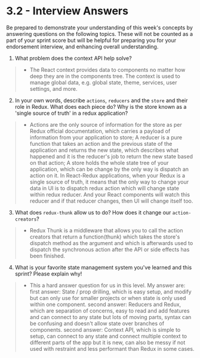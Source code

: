 # 3.2 - Interview Answers
Be prepared to demonstrate your understanding of this week's concepts by answering questions on the following topics. These will not be counted as a part of your sprint score but will be helpful for preparing you for your endorsement interview, and enhancing overall understanding.

1. What problem does the context API help solve?

>-   The React context provides data to components no matter how deep they are in the components tree. The context is used to manage global data, e.g. global state, theme, services, user settings, and more.

2. In your own words, describe `actions`, `reducers` and the `store` and their role in Redux. What does each piece do? Why is the store known as a 'single source of truth' in a redux application?

>-  Actions are the only source of information for the store as per Redux official documentation, which carries a payload of information from your application to store; A reducer is a pure function that takes an action and the previous state of the application and returns the new state, which describes what happened and it is the reducer's job to return the new state based on that action; A store holds the whole state tree of your application, which can be change by the only way is dispatch an action on it. In React-Redux applications, when your Redux is a single source of truth, it means that the only way to change your data in UI is to dispatch redux action which will change state within redux reducer. And your React components will watch this reducer and if that reducer changes, then UI will change itself too.

3. What does `redux-thunk` allow us to do? How does it change our `action-creators`?

>-  Redux Thunk is a middleware that allows you to call the action creators that return a function(thunk) which takes the store's dispatch method as the argument and which is afterwards used to dispatch the synchronous action after the API or side effects has been finished.

4. What is your favorite state management system you've learned and this sprint? Please explain why!

>-  This a hard answer question for us in this level. My answer are: first answer: State / prop drilling, which is easy setup, and modify but can only use for smaller projects or when state is only used within one component. second answer: Reducers and Redux, which are separation of concerns, easy to read and add features and can connect to any state but lots of moving parts, syntax can be confusing and doesn't allow state over branches of components. second answer: Context API, which is simple to setup, can connect to any state and connect multiple context to different parts of the app but it is new, can also be messy if not used with restraint and less performant than Redux in some cases.